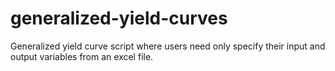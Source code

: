 # generalized-yield-curves
Generalized yield curve script where users need only specify their input and output variables from an excel file.
